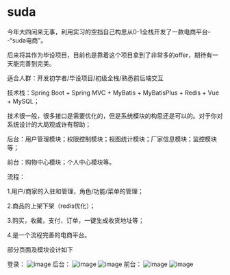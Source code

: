 # suda

今年大四闲来无事，利用实习的空挡自己构思从0-1全栈开发了一款电商平台--“suda电商”。

后来将其作为毕设项目，目前也是靠着这个项目拿到了非常多的offer，期待有一天能完善到完美。

适合人群：开发初学者/毕设项目/初级全栈/熟悉前后端交互

技术栈：Spring Boot + Spring MVC + MyBatis + MyBatisPlus + Redis + Vue + MySQL；


技术很一般，很多接口是需要优化的，但是系统模块的构思还是可以的。对于你对系统设计的大局观或许有帮助；

后台：用户管理模块；权限控制模块；视图统计模块；厂家信息模块；监控模块等；

前台：购物中心模块；个人中心模块等。


流程：

1.用户/商家的入驻和管理，角色/功能/菜单的管理；

2.商品的上架下架（redis优化）；

3.购买，收藏，支付，订单，一键生成收货地址等；

4.是一个流程完善的电商平台。



部分页面及模块设计如下

登录：
![image](https://github.com/user-attachments/assets/a7fc1e04-47de-4537-8ede-255a8d951fa9)
后台：
![image](https://github.com/user-attachments/assets/48f0935c-9ff8-4d0f-8d1a-001e283cfd50)
![image](https://github.com/user-attachments/assets/18b6bbaa-02fc-4671-9452-cc902a0c6f65)
前台：
![image](https://github.com/user-attachments/assets/cf2d6b52-c5e2-4a54-83f1-2300513b4151)
![image](https://github.com/user-attachments/assets/2b45e89d-cb6d-4f3f-9815-ef6073d4036f)
